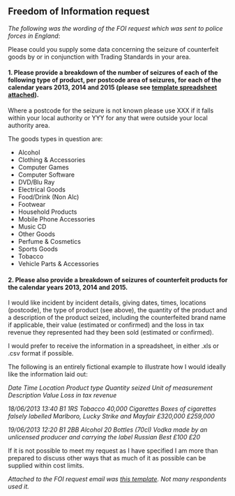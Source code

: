 ## Freedom of Information request

*The following was the wording of the FOI request which was sent to police forces in England*:

Please could you supply some data concerning the seizure of counterfeit goods by or in conjunction with Trading Standards in your area.

#### 1. Please provide a breakdown of the number of seizures of each of the following type of product, per postcode area of seizures, for each of the calendar years 2013, 2014 and 2015 (please see [template spreadsheet attached](https://github.com/BBC-Data-Unit/counterfeit-goods/blob/master/FOI%20response%20template%20counterfeit%20goods.xlsx)). 

Where a postcode for the seizure is not known please use XXX if it falls within your local authority or YYY for any that were outside your local authority area.

The goods types in question are: 

* Alcohol
* Clothing & Accessories
* Computer Games
* Computer Software
* DVD/Blu Ray
* Electrical Goods
* Food/Drink (Non Alc)
* Footwear
* Household Products
* Mobile Phone Accessories
* Music CD
* Other Goods
* Perfume & Cosmetics
* Sports Goods
* Tobacco
* Vehicle Parts & Accessories

#### 2. Please also provide a breakdown of seizures of counterfeit products for the calendar years 2013, 2014 and 2015. 

I would like incident by incident details, giving dates, times, locations (postcode), the type of product (see above), the quantity of the product and a description of the product seized, including the counterfeited brand name if applicable, their value (estimated or confirmed) and the loss in tax revenue they represented had they been sold (estimated or confirmed).

I would prefer to receive the information in a spreadsheet, in either .xls or .csv format if possible.

The following is an entirely fictional example to illustrate how I would ideally like the information laid out:

*Date Time Location Product type Quantity seized Unit of measurement Description Value Loss in tax revenue*

*18/06/2013 13:40 B1 1RS Tobacco 40,000 Cigarettes Boxes of cigarettes falsely labelled Marlboro, Lucky Strike and Mayfair £320,000 £259,000*

*19/06/2013 12:20 B1 2BB Alcohol 20 Bottles (70cl) Vodka made by an unlicensed producer and carrying the label Russian Best £100 £20*

If it is not possible to meet my request as I have specified I am more than prepared to discuss other ways that as much of it as possible can be supplied within cost limits.

*Attached to the FOI request email was [this template](https://github.com/BBC-Data-Unit/counterfeit-goods/blob/master/FOI%20response%20template%20counterfeit%20goods.xlsx). Not many respondents used it.*
